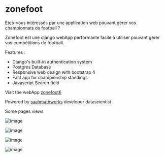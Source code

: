 # zonefoot

Etes-vous intéressés par une application web pouvant gérer vos championnats de football ? 

Zonefoot est une django webApp performante facile à utiliser pouvant gérer vos compétitions de football.

Features :
- Django's built-in authentication system
- Postgres Database
- Responsive web design with bootstrap 4
- Fast app for championship standings
- Javascript Search field


Visit the webApp [zonefoot6](https://zonefoot.herokuapp.com/fixtures/)

Powered by [saahmathworks](https://saahmathworks.herokuapp.com/) developer datascientist

Some pages views

![image](https://user-images.githubusercontent.com/40770599/188294308-16bb2db0-18ad-43d4-be8b-4b3f60eb9f51.png)


![image](https://user-images.githubusercontent.com/40770599/188294326-07a7f15b-9fec-4732-9a05-1b35cacdaaf3.png)



![image](https://user-images.githubusercontent.com/40770599/188294427-a2514e06-f864-4421-9fd8-243fa63987b1.png)



![image](https://user-images.githubusercontent.com/40770599/188294363-d6690a1f-074f-4afc-8689-4e5449a56859.png)




